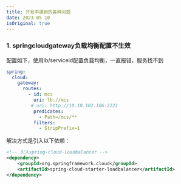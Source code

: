 ```yaml
---
title: 开发中遇到的各种问题
date: 2023-05-10
isOriginal: true
---
```


### 1. springcloudgateway负载均衡配置不生效

配置如下，使用lb/serviceid配置负载均衡，一直报错，服务找不到

```yml
spring:
  cloud:
    gateway:
      routes:
        - id: mcs
          uri: lb://mcs
         # uri: http://10.10.102.106:2221
          predicates:
            - Path=/mcs/**
          filters:
            - StripPrefix=1
```

解决方式是引入以下依赖：

```xml
<!-- 引入spring-cloud-loadbalancer -->
<dependency>
    <groupId>org.springframework.cloud</groupId>
    <artifactId>spring-cloud-starter-loadbalancer</artifactId>
</dependency>
```